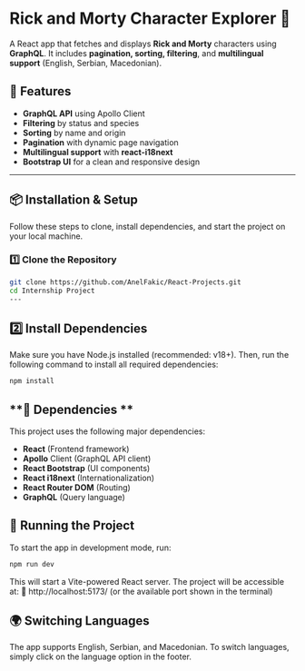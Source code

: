 # **Rick and Morty Character Explorer 🌌**  

A React app that fetches and displays **Rick and Morty** characters using **GraphQL**. It includes **pagination, sorting, filtering**, and **multilingual support** (English, Serbian, Macedonian).  

## **📜 Features**
- **GraphQL API** using Apollo Client  
- **Filtering** by status and species  
- **Sorting** by name and origin  
- **Pagination** with dynamic page navigation  
- **Multilingual support** with **react-i18next**  
- **Bootstrap UI** for a clean and responsive design  

---

## **📦 Installation & Setup**
Follow these steps to clone, install dependencies, and start the project on your local machine.  

### **1️⃣ Clone the Repository**
```sh
git clone https://github.com/AnelFakic/React-Projects.git
cd Internship Project
---
```

## **2️⃣ Install Dependencies**
Make sure you have Node.js installed (recommended: v18+).
Then, run the following command to install all required dependencies:

```sh
npm install
```

## **📜 Dependencies **
This project uses the following major dependencies:
- **React** (Frontend framework)
- **Apollo** Client (GraphQL API client)
- **React Bootstrap** (UI components)
- **React i18next** (Internationalization)
- **React Router DOM** (Routing)
- **GraphQL** (Query language)

## **🚀 Running the Project**
To start the app in development mode, run:
```sh
npm run dev
```
This will start a Vite-powered React server. The project will be accessible at:
🔗 http://localhost:5173/ (or the available port shown in the terminal)

## **🌍 Switching Languages**
The app supports English, Serbian, and Macedonian.
To switch languages, simply click on the language option in the footer.

